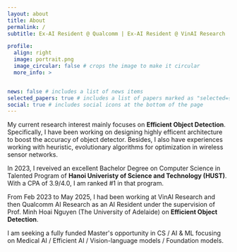 ```yaml
---
layout: about
title: About
permalink: /
subtitle: Ex-AI Resident @ Qualcomm | Ex-AI Resident @ VinAI Research

profile:
  align: right
  image: portrait.png
  image_circular: false # crops the image to make it circular
  more_info: >


news: false # includes a list of news items
selected_papers: true # includes a list of papers marked as "selected={true}"
social: true # includes social icons at the bottom of the page
---
```


My current research interest mainly focuses on **Efficient Object Detection**. Specifically, I have been working on designing highly efficent architecture to boost the accuracy of object detector. Besides, I also have experiences working with heuristic, evolutionary algorithms for optimization in wireless sensor networks.   

In 2023, I reveived an excellent Bachelor Degree on Computer Science in Talented Program of **Hanoi Univeristy of Science and Technology (HUST)**. With a CPA of 3.9/4.0, I am ranked #1 in that program.

From Feb 2023 to May 2025, I had been working at VinAI Research and then Qualcomm AI Research as an AI Resident under the supervision of Prof. Minh Hoai Nguyen (The University of Adelaide) on **Efficient Object Detection**.

I am seeking a fully funded Master's opportunity in CS / AI & ML focusing on Medical AI / Efficient AI / Vision-language models / Foundation models.
<!-- I am pursuing a Master’s in Computer Vision at MBZUAI starting in the Fall 2025 semester. -->
